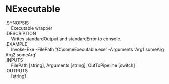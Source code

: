 # NExecutable
.SYNOPSIS\
&emsp;    Executable wrapper\
.DESCRIPTION\
&emsp;    Writes standardOutput and standardError to console.\
.EXAMPLE\
&emsp;    Invoke-Exe -FilePath 'C:\someExecutable.exe' -Arguments 'Arg1 someArg Arg2 someArg'\
.INPUTS\
&emsp;    FilePath [string], Arguments [string], OutToPipeline [switch]\
.OUTPUTS\
&emsp;    [string]